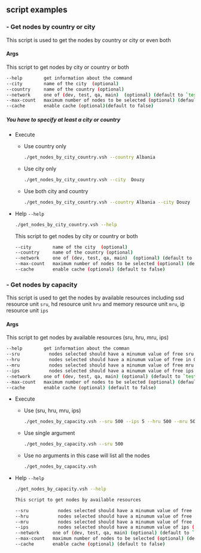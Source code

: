 ## script examples

### - Get nodes by country or city

This script is used to get the nodes by country or city or even both

#### Args

This script to get nodes by city or country or both

```bash
--help        get information about the command
--city 	      name of the city  (optional)
--country 	  name of the country (optional)
--network     one of (dev, test, qa, main)  (optional) (default to `test`)
--max-count   maximum number of nodes to be selected (optional) (default to 0 which means no limit)
--cache       enable cache (optional)(default to false)
```

##### You have to specify at least a city or country

-   Execute

    -   Use country only
        ```bash
        ./get_nodes_by_city_country.vsh --country Albania
        ```
    -   Use city only
        ```bash
        ./get_nodes_by_city_country.vsh --city  Douzy
        ```
    -   Use both city and country
        ```bash
        ./get_nodes_by_city_country.vsh --country Albania --city Douzy
        ```

-   Help `--help`

    ```bash
    ./get_nodes_by_city_country.vsh --help
    ```

    This script to get nodes by city or country or both

    ```bash
    --city 	      name of the city  (optional)
    --country 	  name of the country (optional)
    --network     one of (dev, test, qa, main)  (optional) (default to `test`)
    --max-count   maximum number of nodes to be selected (optional) (default to 0 which means no limit)
    --cache       enable cache (optional) (default to false)

    ```

### - Get nodes by capacity

This script is used to get the nodes by available resources including ssd
resource unit `sru`, hd resource unit `hru` and memory resource unit `mru`, ip
resource unit `ips`

#### Args

This script to get nodes by available resources (sru, hru, mru, ips)

```bash
--help        get information about the comman
--sru 		    nodes selected should have a minumum value of free sru in GB (ssd resource unit) equal to this (optional
--hru 		    nodes selected should have a minumum value of free in GB (hd resource unit) equal to this (optional
--mru   	    nodes selected should have a minumum value of free mru in GB (memory resource unit) equal to this (optional
--ips 		    nodes selected should have a minumum value of free ips (ip address resource unit) equal to this (optional
--network     one of (dev, test, qa, main) (optional) (default to `test`)
--max-count   maximum number of nodes to be selected (optional) (default to 0 which means no limit
--cache       enable cache (optional) (default to false)
```

-   Execute

    -   Use (sru, hru, mru, ips)
        ```bash
        ./get_nodes_by_capacity.vsh --sru 500 --ips 5 --hru 500 --mru 50
        ```
    -   Use single argument
        ```bash
        ./get_nodes_by_capacity.vsh --sru 500
        ```
    -   Use no arguments in this case will list all the nodes
        ```bash
        ./get_nodes_by_capacity.vsh
        ```

-   Help `--help`

    ```bash
    ./get_nodes_by_capacity.vsh --help
    ```

    ```bash
    This script to get nodes by available resources

    --sru 		    nodes selected should have a minumum value of free sru in GB (ssd resource unit) equal to this (optional)
    --hru     		nodes selected should have a minumum value of free hru in GB (hd resource unit) equal to this (optional)
    --mru   	    nodes selected should have a minumum value of free mru in GB (memory resource unit) equal to this (optional)
    --ips 		    nodes selected should have a minumum value of ips (core resource unit) equal to this (optional)
    --network     one of (dev, test, qa, main) (optional) (default to `test`)
    --max-count   maximum number of nodes to be selected (optional) (default to 0 which means no limit)
    --cache       enable cache (optional) (default to false)
    ```

